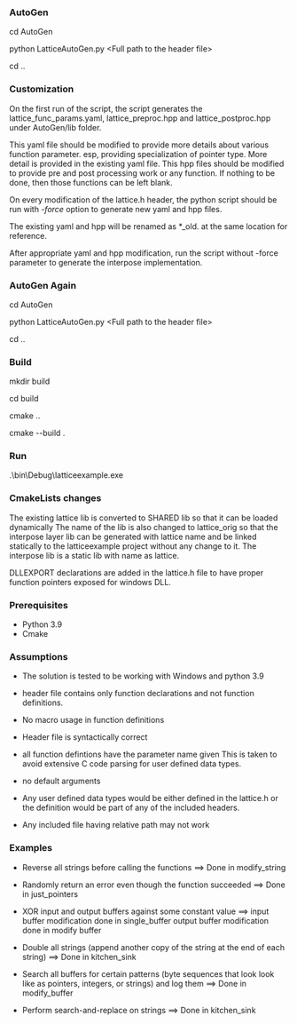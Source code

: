 
### AutoGen

cd AutoGen

python LatticeAutoGen.py &lt;Full path to the header file&gt;

cd ..


### Customization

On the first run of the script, the script generates the lattice_func_params.yaml, lattice_preproc.hpp and lattice_postproc.hpp under AutoGen/lib folder.

This yaml file should be modified to provide more details about various function parameter. esp, providing specialization of pointer type. More detail is provided in the existing yaml file.
This hpp files should be modified to provide pre and post processing work or any function. If nothing to be done, then those functions can be left blank.

On every modification of the lattice.h header, the python script should be run with *-force* option to generate new yaml and hpp files.

The existing yaml and hpp will be renamed as *_old. at the same location for reference.

After appropriate yaml and hpp modification, run the script without -force parameter to generate the interpose implementation.


### AutoGen Again

cd AutoGen

python LatticeAutoGen.py &lt;Full path to the header file&gt;

cd ..


### Build

mkdir build

cd build

cmake ..

cmake --build .


### Run

.\bin\Debug\latticeexample.exe


### CmakeLists changes

The existing lattice lib is converted to SHARED lib so that it can be loaded dynamically
The name of the lib is also changed to lattice_orig so that the interpose layer lib can be generated with lattice name and be linked statically to the latticeexample project without any change to it.
The interpose lib is a static lib with name as lattice.

DLLEXPORT declarations are added in the lattice.h file to have proper function pointers exposed for windows DLL.

### Prerequisites

- Python 3.9
- Cmake


### Assumptions

- The solution is tested to be working with Windows and python 3.9

- header file contains only function declarations and not function definitions.

- No macro usage in function definitions

- Header file is syntactically correct

- all function defintions have the parameter name given
    This is taken to avoid extensive C code parsing for user defined data types.
    
- no default arguments

- Any user defined data types would be either defined in the lattice.h or the definition would be part of any of the included headers.

- Any included file having relative path may not work



### Examples

- Reverse all strings before calling the functions ==>
    Done in modify_string

- Randomly return an error even though the function succeeded ==>
    Done in just_pointers

- XOR input and output buffers against some constant value ==>
    input buffer modification done in single_buffer
    output buffer modification done in modify buffer
    
- Double all strings (append another copy of the string at the end of each string) ==>
    Done in kitchen_sink
    
- Search all buffers for certain patterns (byte sequences that look look like as pointers, integers, or strings) and log them ==>
    Done in modify_buffer
    
- Perform search-and-replace on strings ==>
    Done in kitchen_sink
